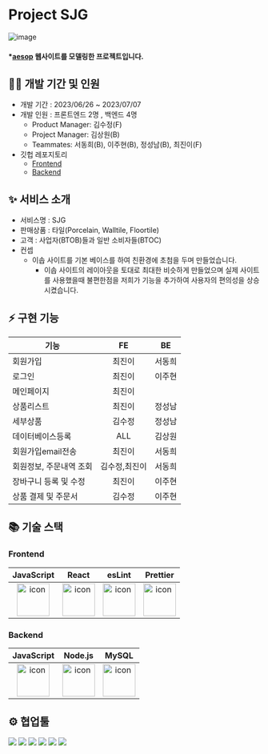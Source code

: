 # Project SJG
![image](https://github.com/wecode-bootcamp-korea/47-1st-SujeongGwa-backend/assets/131442242/5566dafb-5223-4c4a-8d16-0d37cef2aab9)



#### \*[aesop](https://www.aesop.com/kr/) 웹사이트를 모델링한 프로젝트입니다.

## 🧚‍♂️ 개발 기간 및 인원

- 개발 기간 : 2023/06/26 ~ 2023/07/07
- 개발 인원 : 프론트엔드 2명 , 백엔드 4명
  - Product Manager: 김수정(F)
  - Project Manager: 김상원(B)
  - Teammates: 서동희(B), 이주현(B), 정성남(B), 최진이(F)  
- 깃헙 레포지토리
  - [Frontend](https://github.com/wecode-bootcamp-korea/47-1st-SujeongGwa-frontend)
  - [Backend](https://github.com/wecode-bootcamp-korea/47-1st-SujeongGwa-backend)


## ✨ 서비스 소개
- 서비스명 : SJG
- 판매상품 : 타일(Porcelain, Walltile, Floortile)
- 고객 : 사업자(BTOB)들과 일반 소비자들(BTOC)
- 컨셉
	- 이솝 사이트를 기본 베이스를 하여 친환경에 초첨을 두며 만들었습니다.
        - 이솝 사이트의 레이아웃을 토대로 최대한 비슷하게 만들었으며 실제 사이트를 사용했을때 불편한점을 
          저희가 기능을 추가하여 사용자의 편의성을 상승시켰습니다.
           


## ⚡️ 구현 기능
|기능|FE|BE|
|---|:---:|:---:|
|회원가입|최진이|서동희| 
|로그인|최진이|이주현| 
|메인페이지|최진이|| 
|상품리스트|최진이|정성남|
|세부상품|김수정|정성남|
|데이터베이스등록|ALL|김상원|
|회원가입email전송|최진이|서동희|
|회원정보, 주문내역 조회|김수정,최진이|서동희|
|장바구니 등록 및 수정|최진이|이주현|  
|상품 결제 및 주문서|김수정|이주현| 


## 📚 기술 스택


### Frontend
|JavaScript|React|esLint|Prettier|
|:---:|:---:|:---:|:---:
| <img src="https://techstack-generator.vercel.app/js-icon.svg" alt="icon" width="65" height="65" /> | <img src="https://techstack-generator.vercel.app/react-icon.svg" alt="icon" width="65" height="65" /> | <img src="https://techstack-generator.vercel.app/eslint-icon.svg" alt="icon" width="65" height="65" /> | <img src="https://techstack-generator.vercel.app/prettier-icon.svg" alt="icon" width="65" height="65" /> |

### Backend

|JavaScript|Node.js|MySQL|
|:---:|:---:|:---:|
| <img src="https://techstack-generator.vercel.app/js-icon.svg" alt="icon" width="65" height="65" /> | <img src="https://techstack-generator.vercel.app/nginx-icon.svg" alt="icon" width="65" height="65" /> | <img src="https://techstack-generator.vercel.app/mysql-icon.svg" alt="icon" width="65" height="65" /> </div> |


## ⚙️ 협업툴

<div>
<img src="https://img.shields.io/badge/Git-F05032?style=flat&logo=Git&logoColor=white"/>
<img src="https://img.shields.io/badge/GitHub-181717?style=flat&logo=GitHub&logoColor=white"/>
<img src="https://img.shields.io/badge/Slack-4A154B?style=flat&logo=Slack&logoColor=white"/>
<img src="https://img.shields.io/badge/Trello-0052CC?style=flat&logo=Trello&logoColor=white"/>
<img src="https://img.shields.io/badge/Notion-000000?style=flat&logo=Notion&logoColor=white"/>
<img src="https://img.shields.io/badge/VSCode-007ACC?style=flat&logo=Visual Studio Code&logoColor=white"/>
</div>
